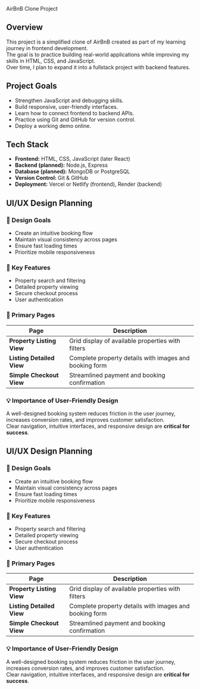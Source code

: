  AirBnB Clone Project

## Overview
This project is a simplified clone of AirBnB created as part of my learning journey in frontend development.  
The goal is to practice building real-world applications while improving my skills in HTML, CSS, and JavaScript.  
Over time, I plan to expand it into a fullstack project with backend features.

## Project Goals
- Strengthen JavaScript and debugging skills.  
- Build responsive, user-friendly interfaces.  
- Learn how to connect frontend to backend APIs.  
- Practice using Git and GitHub for version control.  
- Deploy a working demo online.

## Tech Stack
- **Frontend:** HTML, CSS, JavaScript (later React)  
- **Backend (planned):** Node.js, Express  
- **Database (planned):** MongoDB or PostgreSQL  
- **Version Control:** Git & GitHub  
- **Deployment:** Vercel or Netlify (frontend), Render (backend)

## UI/UX Design Planning  

### 🎯 Design Goals  
- Create an intuitive booking flow  
- Maintain visual consistency across pages  
- Ensure fast loading times  
- Prioritize mobile responsiveness  

### 🌟 Key Features  
- Property search and filtering  
- Detailed property viewing  
- Secure checkout process  
- User authentication  

### 📑 Primary Pages  

| Page                  | Description |
|------------------------|-------------|
| **Property Listing View**  | Grid display of available properties with filters |
| **Listing Detailed View**  | Complete property details with images and booking form |
| **Simple Checkout View**   | Streamlined payment and booking confirmation |

### 💡 Importance of User-Friendly Design  
A well-designed booking system reduces friction in the user journey, increases conversion rates, and improves customer satisfaction.  
Clear navigation, intuitive interfaces, and responsive design are **critical for success**.
## UI/UX Design Planning  

### 🎯 Design Goals  
- Create an intuitive booking flow  
- Maintain visual consistency across pages  
- Ensure fast loading times  
- Prioritize mobile responsiveness  

### 🌟 Key Features  
- Property search and filtering  
- Detailed property viewing  
- Secure checkout process  
- User authentication  

### 📑 Primary Pages  

| Page                  | Description |
|------------------------|-------------|
| **Property Listing View**  | Grid display of available properties with filters |
| **Listing Detailed View**  | Complete property details with images and booking form |
| **Simple Checkout View**   | Streamlined payment and booking confirmation |

### 💡 Importance of User-Friendly Design  
A well-designed booking system reduces friction in the user journey, increases conversion rates, and improves customer satisfaction.  
Clear navigation, intuitive interfaces, and responsive design are **critical for success**.
